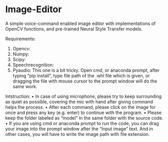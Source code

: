 # Image-Editor

A simple voice-command enabled image editor with implementations of OpenCV functions, and pre-trained Neural Style Transfer models.

Requirements:

1.	Opencv:
2.	Numpy:
3.	Scipy:
4.	Speechrecognition:
5.	Pyaudio:
This one is a bit tricky. Open cmd, or anaconda prompt, after typing “pip install”, type file path of the .whl file which is given, or dragging the file with mouse cursor to the prompt window will do the same work.

Intstruction:
•	In case of using microphone, please try to keep surrounding as quiet as possible, covering the mic with hand after giving command helps the process.
•	After each command, please click on the image for once and press any key (e.g. enter) to continue with the program.
•	Please keep the folder labeled as “model” in the same folder with the source code.
•	If you are using cmd or anaconda prompt to run the code, you can drag your image into the prompt window after the “Input image” text. And in other cases, you will have to write the image path with file extension.

